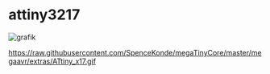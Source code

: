 # attiny3217

![grafik](https://user-images.githubusercontent.com/91413908/135727394-6d0afb2a-b9a9-4798-8afb-681e097ef6db.png)

https://raw.githubusercontent.com/SpenceKonde/megaTinyCore/master/megaavr/extras/ATtiny_x17.gif
